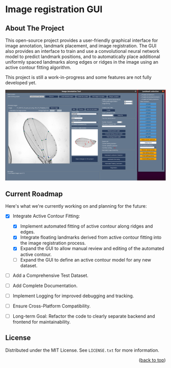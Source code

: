 Image registration GUI
==============================


<!-- ABOUT THE PROJECT -->
## About The Project

This open-source project provides a user-friendly graphical interface for image annotation, landmark placement, and image registration.
The GUI also provides an interface to train and use a convolutional neural network model to predict landmark positions, and to automatically place additional uniformly spaced landmarks along edges or ridges in the image using an active contour fitting algorithm.

This project is still a work-in-progress and some features are not fully developed yet.

<img src="doc/figures/screenshot.png" width="800" align="center"/> 

<!-- ROADMAP -->
## Current Roadmap

Here's what we're currently working on and planning for the future:

- [x] Integrate Active Contour Fitting:
    - [x] Implement automated fitting of active contour along ridges and edges.
    - [x] Integrate floating landmarks derived from active contour fitting into the image registration process.
    - [x] Expand the GUI to allow manual review and editing of the automated active contour.
    - [ ] Expand the GUI to define an active contour model for any new dataset.
- [ ] Add a Comprehensive Test Dataset.
- [ ] Add Complete Documentation.
- [ ] Implement Logging for improved debugging and tracking.
- [ ] Ensure Cross-Platform Compatibility.
- [ ] Long-term Goal: Refactor the code to clearly separate backend and frontend for maintainability.


<!-- LICENSE -->
## License

Distributed under the MIT License. See `LICENSE.txt` for more information.

<p align="right">(<a href="#readme-top">back to top</a>)</p>

